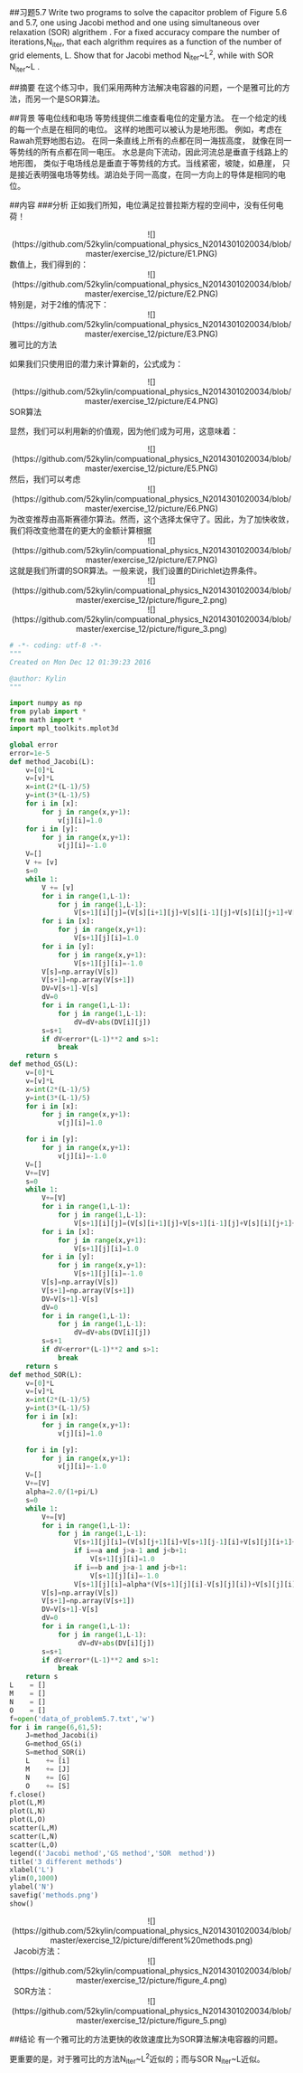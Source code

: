 
##习题5.7 
Write two programs to solve the capacitor problem of Figure 5.6 and 5.7, one 
using Jacobi method and one using simultaneous over relaxation (SOR) algrithem . For a fixed accuracy
compare the number of iterations,N<sub>iter</sub>, that 
each algrithm requires as a function of the number of grid elements, L. Show 
that for Jacobi method N<sub>iter</sub>~L<sup>2</sup>, while with SOR N<sub>iter</sub>~L .

##摘要
在这个练习中，我们采用两种方法解决电容器的问题，一个是雅可比的方法，而另一个是SOR算法。

##背景
等电位线和电场
等势线提供二维查看电位的定量方法。
在一个给定的线的每一个点是在相同的电位。
这样的地图可以被认为是地形图。
例如，考虑在Rawah荒野地图右边。
在同一条直线上所有的点都在同一海拔高度，
就像在同一等势线的所有点都在同一电压。
水总是向下流动，因此河流总是垂直于线路上的地形图，
类似于电场线总是垂直于等势线的方式。当线紧密，坡陡，如悬崖，
只是接近表明强电场等势线。湖泊处于同一高度，在同一方向上的导体是相同的电位。


##内容
###分析
正如我们所知，电位满足拉普拉斯方程的空间中，没有任何电荷！
   <div align=center>
![](https://github.com/52kylin/compuational_physics_N2014301020034/blob/master/exercise_12/picture/E1.PNG)
</div>
数值上，我们得到的：
   <div align=center>
![](https://github.com/52kylin/compuational_physics_N2014301020034/blob/master/exercise_12/picture/E2.PNG)
</div>
特别是，对于2维的情况下：
   <div align=center>
![](https://github.com/52kylin/compuational_physics_N2014301020034/blob/master/exercise_12/picture/E3.PNG)
</div>
雅可比的方法

如果我们只使用旧的潜力来计算新的，公式成为：
   <div align=center>
![](https://github.com/52kylin/compuational_physics_N2014301020034/blob/master/exercise_12/picture/E4.PNG)
</div>
SOR算法

显然，我们可以利用新的价值观，因为他们成为可用，这意味着：
   <div align=center>
![](https://github.com/52kylin/compuational_physics_N2014301020034/blob/master/exercise_12/picture/E5.PNG)
</div>
然后，我们可以考虑
   <div align=center>
![](https://github.com/52kylin/compuational_physics_N2014301020034/blob/master/exercise_12/picture/E6.PNG)
</div>
为改变推荐由高斯赛德尔算法。然而，这个选择太保守了。因此，为了加快收敛，我们将改变他潜在的更大的金额计算根据
   <div align=center>
![](https://github.com/52kylin/compuational_physics_N2014301020034/blob/master/exercise_12/picture/E7.PNG)
</div>
这就是我们所谓的SOR算法。一般来说，我们设置的Dirichlet边界条件。
   <div align=center>
   ![](https://github.com/52kylin/compuational_physics_N2014301020034/blob/master/exercise_12/picture/figure_2.png)
   </div>
   <div align=center>
   ![](https://github.com/52kylin/compuational_physics_N2014301020034/blob/master/exercise_12/picture/figure_3.png)
   </div>

```python
# -*- coding: utf-8 -*-
"""
Created on Mon Dec 12 01:39:23 2016

@author: Kylin
"""

import numpy as np
from pylab import *
from math import *
import mpl_toolkits.mplot3d

global error
error=1e-5
def method_Jacobi(L):
    v=[0]*L
    v=[v]*L
    x=int(2*(L-1)/5)
    y=int(3*(L-1)/5)
    for i in [x]:
        for j in range(x,y+1):
            v[j][i]=1.0
    for i in [y]:
        for j in range(x,y+1):
            v[j][i]=-1.0
    V=[]
    V += [v]
    s=0
    while 1:
        V += [v]
        for i in range(1,L-1):
            for j in range(1,L-1):
                V[s+1][i][j]=(V[s][i+1][j]+V[s][i-1][j]+V[s][i][j+1]+V[s][i][j-1])/4.0
        for i in [x]:
            for j in range(x,y+1):
                V[s+1][j][i]=1.0
        for i in [y]:
            for j in range(x,y+1):
                V[s+1][j][i]=-1.0
        V[s]=np.array(V[s])
        V[s+1]=np.array(V[s+1])
        DV=V[s+1]-V[s]
        dV=0
        for i in range(1,L-1):
            for j in range(1,L-1):
                dV=dV+abs(DV[i][j])
        s=s+1
        if dV<error*(L-1)**2 and s>1:
            break
    return s
def method_GS(L):
    v=[0]*L
    v=[v]*L
    x=int(2*(L-1)/5)
    y=int(3*(L-1)/5)
    for i in [x]:
        for j in range(x,y+1):
            v[j][i]=1.0

    for i in [y]:
        for j in range(x,y+1):
            v[j][i]=-1.0   
    V=[]
    V+=[V]
    s=0
    while 1:
        V+=[V]
        for i in range(1,L-1):
            for j in range(1,L-1):
                V[s+1][i][j]=(V[s][i+1][j]+V[s+1][i-1][j]+V[s][i][j+1]+V[s+1][i][j-1])/4.0
        for i in [x]:
            for j in range(x,y+1):
                V[s+1][j][i]=1.0
        for i in [y]:
            for j in range(x,y+1):
                V[s+1][j][i]=-1.0
        V[s]=np.array(V[s])
        V[s+1]=np.array(V[s+1])
        DV=V[s+1]-V[s]
        dV=0
        for i in range(1,L-1):
            for j in range(1,L-1):
                dV=dV+abs(DV[i][j])
        s=s+1
        if dV<error*(L-1)**2 and s>1:
            break
    return s
def method_SOR(L):
    v=[0]*L
    v=[v]*L
    x=int(2*(L-1)/5)
    y=int(3*(L-1)/5)
    for i in [x]:
        for j in range(x,y+1):
            v[j][i]=1.0

    for i in [y]:
        for j in range(x,y+1):
            v[j][i]=-1.0   
    V=[]
    V+=[V]
    alpha=2.0/(1+pi/L)
    s=0
    while 1:
        V+=[V]
        for i in range(1,L-1):
            for j in range(1,L-1):               
                V[s+1][j][i]=(V[s][j+1][i]+V[s+1][j-1][i]+V[s][j][i+1]+V[s+1][j][i-1])/4.0
                if i==a and j>a-1 and j<b+1:
                    V[s+1][j][i]=1.0
                if i==b and j>a-1 and j<b+1:
                    V[s+1][j][i]=-1.0
                V[s+1][j][i]=alpha*(V[s+1][j][i]-V[s][j][i])+V[s][j][i] 
        V[s]=np.array(V[s])
        V[s+1]=np.array(V[s+1])
        DV=V[s+1]-V[s]
        dV=0
        for i in range(1,L-1):
            for j in range(1,L-1):
                 dV=dV+abs(DV[i][j])
        s=s+1
        if dV<error*(L-1)**2 and s>1:
            break
    return s
L    = []
M    = []
N    = []
O    = []
f=open('data_of_problem5.7.txt','w')
for i in range(6,61,5):
    J=method_Jacobi(i)
    G=method_GS(i)
    S=method_SOR(i)
    L    += [i]
    M    += [J]
    N    += [G]
    O    += [S]
f.close()
plot(L,M)
plot(L,N)
plot(L,O)
scatter(L,M)
scatter(L,N)
scatter(L,O)
legend(('Jacobi method','GS method','SOR  method'))
title('3 different methods')
xlabel('L')
ylim(0,1000)
ylabel('N')
savefig('methods.png')
show()
```
   <div align=center>
   ![](https://github.com/52kylin/compuational_physics_N2014301020034/blob/master/exercise_12/picture/different%20methods.png)
   </div>
   Jacobi方法：
   <div align=center>
   ![](https://github.com/52kylin/compuational_physics_N2014301020034/blob/master/exercise_12/picture/figure_4.png)
   </div>
   SOR方法：
   <div align=center>
   ![](https://github.com/52kylin/compuational_physics_N2014301020034/blob/master/exercise_12/picture/figure_5.png)
   </div>



##结论
有一个雅可比的方法更快的收敛速度比为SOR算法解决电容器的问题。

更重要的是，对于雅可比的方法N<sub>iter</sub>~L<sup>2</sup>近似的；而与SOR  N<sub>iter</sub>~L近似。
